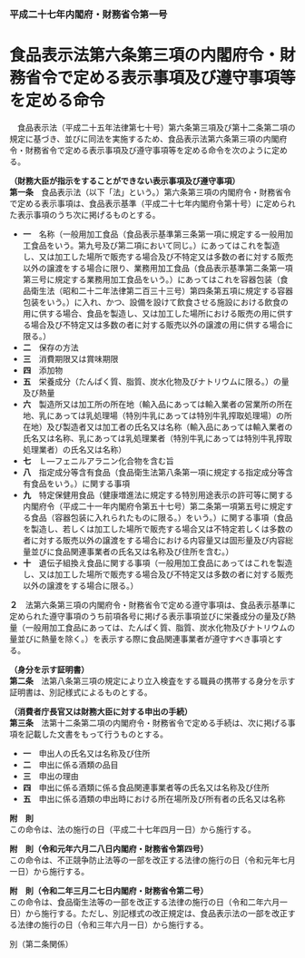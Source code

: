 ### 平成二十七年内閣府・財務省令第一号  
# 食品表示法第六条第三項の内閣府令・財務省令で定める表示事項及び遵守事項等を定める命令  
　食品表示法（平成二十五年法律第七十号）第六条第三項及び第十二条第二項の規定に基づき、並びに同法を実施するため、食品表示法第六条第三項の内閣府令・財務省令で定める表示事項及び遵守事項等を定める命令を次のように定める。  
  
**（財務大臣が指示をすることができない表示事項及び遵守事項）**  
**第一条**　食品表示法（以下「法」という。）第六条第三項の内閣府令・財務省令で定める表示事項は、食品表示基準（平成二十七年内閣府令第十号）に定められた表示事項のうち次に掲げるものとする。  
* **一**　名称（一般用加工食品（食品表示基準第三条第一項に規定する一般用加工食品をいう。第九号及び第二項において同じ。）にあってはこれを製造し、又は加工した場所で販売する場合及び不特定又は多数の者に対する販売以外の譲渡をする場合に限り、業務用加工食品（食品表示基準第二条第一項第三号に規定する業務用加工食品をいう。）にあってはこれを容器包装（食品衛生法（昭和二十二年法律第二百三十三号）第四条第五項に規定する容器包装をいう。）に入れ、かつ、設備を設けて飲食させる施設における飲食の用に供する場合、食品を製造し、又は加工した場所における販売の用に供する場合及び不特定又は多数の者に対する販売以外の譲渡の用に供する場合に限る。）  
* **二**　保存の方法  
* **三**　消費期限又は賞味期限  
* **四**　添加物  
* **五**　栄養成分（たんぱく質、脂質、炭水化物及びナトリウムに限る。）の量及び熱量  
* **六**　製造所又は加工所の所在地（輸入品にあっては輸入業者の営業所の所在地、乳にあっては乳処理場（特別牛乳にあっては特別牛乳搾取処理場）の所在地）及び製造者又は加工者の氏名又は名称（輸入品にあっては輸入業者の氏名又は名称、乳にあっては乳処理業者（特別牛乳にあっては特別牛乳搾取処理業者）の氏名又は名称）  
* **七**　Ｌ―フェニルアラニン化合物を含む旨  
* **八**　指定成分等含有食品（食品衛生法第八条第一項に規定する指定成分等含有食品をいう。）に関する事項  
* **九**　特定保健用食品（健康増進法に規定する特別用途表示の許可等に関する内閣府令（平成二十一年内閣府令第五十七号）第二条第一項第五号に規定する食品（容器包装に入れられたものに限る。）をいう。）に関する事項（食品を製造し、若しくは加工した場所で販売する場合又は不特定若しくは多数の者に対する販売以外の譲渡をする場合における内容量又は固形量及び内容総量並びに食品関連事業者の氏名又は名称及び住所を含む。）  
* **十**　遺伝子組換え食品に関する事項（一般用加工食品にあってはこれを製造し、又は加工した場所で販売する場合及び不特定又は多数の者に対する販売以外の譲渡をする場合に限る。）  
  
**２**　法第六条第三項の内閣府令・財務省令で定める遵守事項は、食品表示基準に定められた遵守事項のうち前項各号に掲げる表示事項並びに栄養成分の量及び熱量（一般用加工食品にあっては、たんぱく質、脂質、炭水化物及びナトリウムの量並びに熱量を除く。）を表示する際に食品関連事業者が遵守すべき事項とする。  
  
**（身分を示す証明書）**  
**第二条**　法第八条第三項の規定により立入検査をする職員の携帯する身分を示す証明書は、別記様式によるものとする。  
  
**（消費者庁長官又は財務大臣に対する申出の手続）**  
**第三条**　法第十二条第二項の内閣府令・財務省令で定める手続は、次に掲げる事項を記載した文書をもって行うものとする。  
* **一**　申出人の氏名又は名称及び住所  
* **二**　申出に係る酒類の品目  
* **三**　申出の理由  
* **四**　申出に係る酒類に係る食品関連事業者等の氏名又は名称及び住所  
* **五**　申出に係る酒類の申出時における所在場所及び所有者の氏名又は名称  
  
**附　則**  
この命令は、法の施行の日（平成二十七年四月一日）から施行する。  
  
**附　則（令和元年六月二八日内閣府・財務省令第四号）**  
この命令は、不正競争防止法等の一部を改正する法律の施行の日（令和元年七月一日）から施行する。  
  
**附　則（令和二年三月二七日内閣府・財務省令第二号）**  
この命令は、食品衛生法等の一部を改正する法律の施行の日（令和二年六月一日）から施行する。ただし、別記様式の改正規定は、食品表示法の一部を改正する法律の施行の日（令和三年六月一日）から施行する。  
  
別（第二条関係）  

          
        
